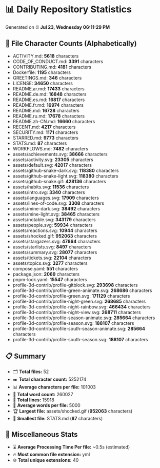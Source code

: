 # 📊 Daily Repository Statistics
Generated on ⏰ **Jul 23, Wednesday 06:11:29 PM**

## 📂 File Character Counts (Alphabetically)
- ACTIVITY.md: **5618** characters
- CODE_OF_CONDUCT.md: **3391** characters
- CONTRIBUTING.md: **4181** characters
- Dockerfile: **1195** characters
- GREETINGS.md: **346** characters
- LICENSE: **34650** characters
- README.ar.md: **17433** characters
- README.de.md: **16848** characters
- README.es.md: **16817** characters
- README.fr.md: **16974** characters
- README.md: **16728** characters
- README.ru.md: **17678** characters
- README.zh-CN.md: **16660** characters
- RECENT.md: **4217** characters
- SECURITY.md: **1171** characters
- STARRED.md: **9773** characters
- STATS.md: **87** characters
- WORKFLOWS.md: **7482** characters
- assets/achievements.svg: **38666** characters
- assets/activity.svg: **23305** characters
- assets/default.svg: **42017** characters
- assets/github-snake-dark.svg: **118380** characters
- assets/github-snake-light.svg: **118380** characters
- assets/github-snake.gif: **428136** characters
- assets/habits.svg: **11536** characters
- assets/intro.svg: **3340** characters
- assets/languages.svg: **17909** characters
- assets/lines-of-code.svg: **3308** characters
- assets/mine-dark.svg: **38492** characters
- assets/mine-light.svg: **38465** characters
- assets/notable.svg: **343179** characters
- assets/people.svg: **59934** characters
- assets/reactions.svg: **10944** characters
- assets/shocked.gif: **952063** characters
- assets/stargazers.svg: **47864** characters
- assets/starlists.svg: **8497** characters
- assets/summary.svg: **28077** characters
- assets/tickets.svg: **22104** characters
- assets/topics.svg: **3277** characters
- compose.yaml: **551** characters
- package.json: **2069** characters
- pnpm-lock.yaml: **15547** characters
- profile-3d-contrib/profile-gitblock.svg: **293698** characters
- profile-3d-contrib/profile-green-animate.svg: **268686** characters
- profile-3d-contrib/profile-green.svg: **171129** characters
- profile-3d-contrib/profile-night-green.svg: **268685** characters
- profile-3d-contrib/profile-night-rainbow.svg: **466434** characters
- profile-3d-contrib/profile-night-view.svg: **268711** characters
- profile-3d-contrib/profile-season-animate.svg: **285664** characters
- profile-3d-contrib/profile-season.svg: **188107** characters
- profile-3d-contrib/profile-south-season-animate.svg: **285664** characters
- profile-3d-contrib/profile-south-season.svg: **188107** characters

## 📋 Summary
- 🗂️ **Total files:** 52
- ✒️ **Total character count:** 5252174
- 📊 **Average characters per file:** 101003
- 📝 **Total word count:** 260027
- 🧾 **Total lines:** 15918
- 📐 **Average words per file:** 5000
- 🏆 **Largest file:** assets/shocked.gif (**952063** characters)
- 🥉 **Smallest file:** STATS.md (**87** characters)

## 🌟 Miscellaneous Stats
- ⌛ **Average Processing Time Per file:** ~0.5s (estimated)
- 🔥 **Most common file extension:** yml
- 🌐 **Total unique extensions:** 40
